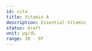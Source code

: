 ```yaml
---
id: vita
title: Vitamin A
description: Essential Vitamin
status: draft
unit: μg/dL
range: 38 - 97
---
```

